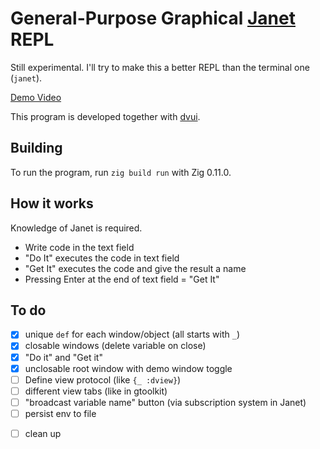 # General-Purpose Graphical [Janet](https://janet-lang.org/) REPL

Still experimental. I'll try to make this a better REPL than the terminal one (`janet`).

[Demo Video](https://www.1a-insec.net/blog/20-janet-graphical-repl/)

This program is developed together with [dvui](https://github.com/david-vanderson/dvui).

## Building

To run the program, run `zig build run` with Zig 0.11.0.

## How it works

Knowledge of Janet is required.

- Write code in the text field
- "Do It" executes the code in text field
- "Get It" executes the code and give the result a name
- Pressing Enter at the end of text field = "Get It"

## To do

- [x] unique `def` for each window/object (all starts with `_`)
- [x] closable windows (delete variable on close)
- [x] "Do it" and "Get it"
- [x] unclosable root window with demo window toggle
- [ ] Define view protocol (like `{_ :dview}`)
- [ ] different view tabs (like in gtoolkit)
- [ ] "broadcast variable name" button (via subscription system in Janet)
- [ ] persist env to file
<!-- - [ ] show stdout/stderr in window somehow -->
- [ ] clean up